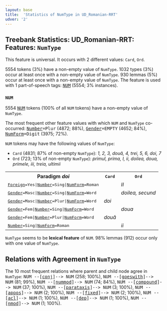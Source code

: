 ```yaml
---
layout: base
title:  'Statistics of NumType in UD_Romanian-RRT'
udver: '2'
---
```


## Treebank Statistics: UD_Romanian-RRT: Features: `NumType`

This feature is universal.
It occurs with 2 different values: `Card`, `Ord`.

5554 tokens (3%) have a non-empty value of `NumType`.
1032 types (3%) occur at least once with a non-empty value of `NumType`.
930 lemmas (5%) occur at least once with a non-empty value of `NumType`.
The feature is used with 1 part-of-speech tags: <tt><a href="ro_rrt-pos-NUM.html">NUM</a></tt> (5554; 3% instances).

### `NUM`

5554 <tt><a href="ro_rrt-pos-NUM.html">NUM</a></tt> tokens (100% of all `NUM` tokens) have a non-empty value of `NumType`.

The most frequent other feature values with which `NUM` and `NumType` co-occurred: <tt><a href="ro_rrt-feat-Number.html">Number</a></tt><tt>=Plur</tt> (4872; 88%), <tt><a href="ro_rrt-feat-Gender.html">Gender</a></tt><tt>=EMPTY</tt> (4652; 84%), <tt><a href="ro_rrt-feat-NumForm.html">NumForm</a></tt><tt>=Digit</tt> (3975; 72%).

`NUM` tokens may have the following values of `NumType`:

* `Card` (4831; 87% of non-empty `NumType`): <em>1, 2, 3, două, 4, trei, 5, 6, doi, 7</em>
* `Ord` (723; 13% of non-empty `NumType`): <em>primul, prima, I, ii, doilea, doua, primele, iii, treia, ultimii</em>

<table>
  <tr><th>Paradigm <i>doi</i></th><th><tt>Card</tt></th><th><tt>Ord</tt></th></tr>
  <tr><td><tt><tt><a href="ro_rrt-feat-Foreign.html">Foreign</a></tt><tt>=Yes</tt>|<tt><a href="ro_rrt-feat-Number.html">Number</a></tt><tt>=Sing</tt>|<tt><a href="ro_rrt-feat-NumForm.html">NumForm</a></tt><tt>=Roman</tt></tt></td><td></td><td><em>II</em></td></tr>
  <tr><td><tt><tt><a href="ro_rrt-feat-Gender.html">Gender</a></tt><tt>=Masc</tt>|<tt><a href="ro_rrt-feat-Number.html">Number</a></tt><tt>=Sing</tt>|<tt><a href="ro_rrt-feat-NumForm.html">NumForm</a></tt><tt>=Word</tt></tt></td><td></td><td><em>doilea, secund</em></td></tr>
  <tr><td><tt><tt><a href="ro_rrt-feat-Gender.html">Gender</a></tt><tt>=Masc</tt>|<tt><a href="ro_rrt-feat-Number.html">Number</a></tt><tt>=Plur</tt>|<tt><a href="ro_rrt-feat-NumForm.html">NumForm</a></tt><tt>=Word</tt></tt></td><td><em>doi</em></td><td></td></tr>
  <tr><td><tt><tt><a href="ro_rrt-feat-Gender.html">Gender</a></tt><tt>=Fem</tt>|<tt><a href="ro_rrt-feat-Number.html">Number</a></tt><tt>=Sing</tt>|<tt><a href="ro_rrt-feat-NumForm.html">NumForm</a></tt><tt>=Word</tt></tt></td><td></td><td><em>doua</em></td></tr>
  <tr><td><tt><tt><a href="ro_rrt-feat-Gender.html">Gender</a></tt><tt>=Fem</tt>|<tt><a href="ro_rrt-feat-Number.html">Number</a></tt><tt>=Plur</tt>|<tt><a href="ro_rrt-feat-NumForm.html">NumForm</a></tt><tt>=Word</tt></tt></td><td><em>două</em></td><td></td></tr>
  <tr><td><tt><tt><a href="ro_rrt-feat-Number.html">Number</a></tt><tt>=Sing</tt>|<tt><a href="ro_rrt-feat-NumForm.html">NumForm</a></tt><tt>=Roman</tt></tt></td><td></td><td><em>ii</em></td></tr>
</table>

`NumType` seems to be **lexical feature** of `NUM`. 98% lemmas (912) occur only with one value of `NumType`.

## Relations with Agreement in `NumType`

The 10 most frequent relations where parent and child node agree in `NumType`:
<tt>NUM --[<tt><a href="ro_rrt-dep-conj.html">conj</a></tt>]--> NUM</tt> (258; 100%),
<tt>NUM --[<tt><a href="ro_rrt-dep-goeswith.html">goeswith</a></tt>]--> NUM</tt> (81; 99%),
<tt>NUM --[<tt><a href="ro_rrt-dep-nummod.html">nummod</a></tt>]--> NUM</tt> (74; 84%),
<tt>NUM --[<tt><a href="ro_rrt-dep-compound.html">compound</a></tt>]--> NUM</tt> (37; 100%),
<tt>NUM --[<tt><a href="ro_rrt-dep-parataxis.html">parataxis</a></tt>]--> NUM</tt> (3; 100%),
<tt>NUM --[<tt><a href="ro_rrt-dep-appos.html">appos</a></tt>]--> NUM</tt> (2; 100%),
<tt>NUM --[<tt><a href="ro_rrt-dep-fixed.html">fixed</a></tt>]--> NUM</tt> (2; 100%),
<tt>NUM --[<tt><a href="ro_rrt-dep-acl.html">acl</a></tt>]--> NUM</tt> (1; 100%),
<tt>NUM --[<tt><a href="ro_rrt-dep-dep.html">dep</a></tt>]--> NUM</tt> (1; 100%),
<tt>NUM --[<tt><a href="ro_rrt-dep-nmod.html">nmod</a></tt>]--> NUM</tt> (1; 100%).

